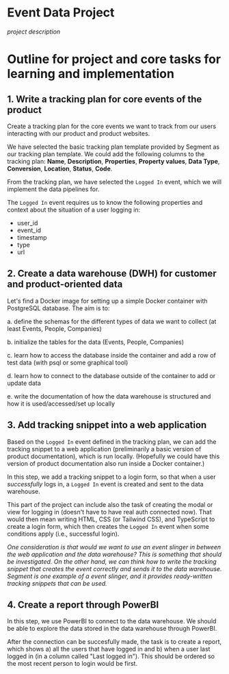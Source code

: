 # Event Data Project

_project description_

# Outline for project and core tasks for learning and implementation

## 1. Write a tracking plan for core events of the product

Create a tracking plan for the core events we want to track from our users interacting with our product and product websites.

We have selected the basic tracking plan template provided by Segment as our tracking plan template. We could add the following columns to the tracking plan: **Name**, **Description**, **Properties**, **Property values**, **Data Type**, **Conversion**, **Location**, **Status**, **Code**.

From the tracking plan, we have selected the `Logged In` event, which we will implement the data pipelines for.

The `Logged In` event requires us to know the following properties and context about the situation of a user logging in:

- user_id
- event_id
- timestamp
- type
- url

## 2. Create a data warehouse (DWH) for customer and product-oriented data

Let's find a Docker image for setting up a simple Docker container with PostgreSQL database. The aim is to:

a. define the schemas for the different types of data we want to collect (at least Events, People, Companies)

b. initialize the tables for the data (Events, People, Companies)

c. learn how to access the database inside the container and add a row of test data (with psql or some graphical tool)

d. learn how to connect to the database outside of the container to add or update data

e. write the documentation of how the data warehouse is structured and how it is used/accessed/set up locally

## 3. Add tracking snippet into a web application

Based on the `Logged In` event defined in the tracking plan, we can add the tracking snippet to a web application (preliminarily a basic version of product documentation), which is run locally. (Hopefully we could have this version of product documentation also run inside a Docker container.)

In this step, we add a tracking snippet to a login form, so that when a user _successfully_ logs in, a `Logged In` event is created and sent to the data warehouse.

This part of the project can include also the task of creating the modal or view for logging in (doesn't have to have real auth connected now). That would then mean writing HTML, CSS (or Tailwind CSS), and TypeScript to create a login form, which then creates the `Logged In` event when some conditions apply (i.e., successful login).

_One consideration is that would we want to use an event slinger in between the web application and the data warehouse? This is something that should be investigated. On the other hand, we can think how to write the tracking snippet that creates the event correctly and sends it to the data warehouse. Segment is one example of a event slinger, and it provides ready-written tracking snippets that can be used._

## 4. Create a report through PowerBI

In this step, we use PowerBI to connect to the data warehouse. We should be able to explore the data stored in the data warehouse through PowerBI.

After the connection can be succesfully made, the task is to create a report, which shows a) all the users that have logged in and b) when a user last logged in (in a column called "Last logged in"). This should be ordered so the most recent person to login would be first.
